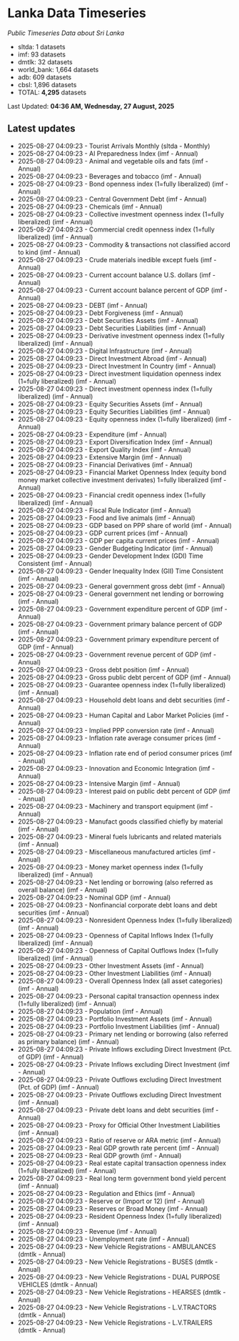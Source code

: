 # Lanka Data Timeseries
*Public Timeseries Data about Sri Lanka*

* sltda: 1 datasets
* imf: 93 datasets
* dmtlk: 32 datasets
* world_bank: 1,664 datasets
* adb: 609 datasets
* cbsl: 1,896 datasets
* TOTAL: **4,295** datasets

Last Updated: **04:36 AM, Wednesday, 27 August, 2025**

## Latest updates

* 2025-08-27 04:09:23 - Tourist Arrivals Monthly (sltda - Monthly)
* 2025-08-27 04:09:23 - AI Preparedness Index (imf - Annual)
* 2025-08-27 04:09:23 - Animal and vegetable oils and fats (imf - Annual)
* 2025-08-27 04:09:23 - Beverages and tobacco (imf - Annual)
* 2025-08-27 04:09:23 - Bond openness index (1=fully liberalized) (imf - Annual)
* 2025-08-27 04:09:23 - Central Government Debt (imf - Annual)
* 2025-08-27 04:09:23 - Chemicals (imf - Annual)
* 2025-08-27 04:09:23 - Collective investment openness index (1=fully liberalized) (imf - Annual)
* 2025-08-27 04:09:23 - Commercial credit openness index (1=fully liberalized) (imf - Annual)
* 2025-08-27 04:09:23 - Commodity & transactions not classified accord to kind (imf - Annual)
* 2025-08-27 04:09:23 - Crude materials inedible except fuels (imf - Annual)
* 2025-08-27 04:09:23 - Current account balance U.S. dollars (imf - Annual)
* 2025-08-27 04:09:23 - Current account balance percent of GDP (imf - Annual)
* 2025-08-27 04:09:23 - DEBT (imf - Annual)
* 2025-08-27 04:09:23 - Debt Forgiveness (imf - Annual)
* 2025-08-27 04:09:23 - Debt Securities Assets (imf - Annual)
* 2025-08-27 04:09:23 - Debt Securities Liabilities (imf - Annual)
* 2025-08-27 04:09:23 - Derivative investment openness index (1=fully liberalized) (imf - Annual)
* 2025-08-27 04:09:23 - Digital Infrastructure (imf - Annual)
* 2025-08-27 04:09:23 - Direct Investment Abroad (imf - Annual)
* 2025-08-27 04:09:23 - Direct Investment In Country (imf - Annual)
* 2025-08-27 04:09:23 - Direct investment liquidation openness index (1=fully liberalized) (imf - Annual)
* 2025-08-27 04:09:23 - Direct investment openness index (1=fully liberalized) (imf - Annual)
* 2025-08-27 04:09:23 - Equity Securities Assets (imf - Annual)
* 2025-08-27 04:09:23 - Equity Securities Liabilities (imf - Annual)
* 2025-08-27 04:09:23 - Equity openness index (1=fully liberalized) (imf - Annual)
* 2025-08-27 04:09:23 - Expenditure (imf - Annual)
* 2025-08-27 04:09:23 - Export Diversification Index (imf - Annual)
* 2025-08-27 04:09:23 - Export Quality Index (imf - Annual)
* 2025-08-27 04:09:23 - Extensive Margin (imf - Annual)
* 2025-08-27 04:09:23 - Financial Derivatives (imf - Annual)
* 2025-08-27 04:09:23 - Financial Market Openness Index (equity bond money market collective investment derivates) 1=fully liberalized (imf - Annual)
* 2025-08-27 04:09:23 - Financial credit openness index (1=fully liberalized) (imf - Annual)
* 2025-08-27 04:09:23 - Fiscal Rule Indicator (imf - Annual)
* 2025-08-27 04:09:23 - Food and live animals (imf - Annual)
* 2025-08-27 04:09:23 - GDP based on PPP share of world (imf - Annual)
* 2025-08-27 04:09:23 - GDP current prices (imf - Annual)
* 2025-08-27 04:09:23 - GDP per capita current prices (imf - Annual)
* 2025-08-27 04:09:23 - Gender Budgeting Indicator (imf - Annual)
* 2025-08-27 04:09:23 - Gender Development Index (GDI) Time Consistent (imf - Annual)
* 2025-08-27 04:09:23 - Gender Inequality Index (GII) Time Consistent (imf - Annual)
* 2025-08-27 04:09:23 - General government gross debt (imf - Annual)
* 2025-08-27 04:09:23 - General government net lending or borrowing (imf - Annual)
* 2025-08-27 04:09:23 - Government expenditure percent of GDP (imf - Annual)
* 2025-08-27 04:09:23 - Government primary balance percent of GDP (imf - Annual)
* 2025-08-27 04:09:23 - Government primary expenditure percent of GDP (imf - Annual)
* 2025-08-27 04:09:23 - Government revenue percent of GDP (imf - Annual)
* 2025-08-27 04:09:23 - Gross debt position (imf - Annual)
* 2025-08-27 04:09:23 - Gross public debt percent of GDP (imf - Annual)
* 2025-08-27 04:09:23 - Guarantee openness index (1=fully liberalized) (imf - Annual)
* 2025-08-27 04:09:23 - Household debt loans and debt securities (imf - Annual)
* 2025-08-27 04:09:23 - Human Capital and Labor Market Policies (imf - Annual)
* 2025-08-27 04:09:23 - Implied PPP conversion rate (imf - Annual)
* 2025-08-27 04:09:23 - Inflation rate average consumer prices (imf - Annual)
* 2025-08-27 04:09:23 - Inflation rate end of period consumer prices (imf - Annual)
* 2025-08-27 04:09:23 - Innovation and Economic Integration (imf - Annual)
* 2025-08-27 04:09:23 - Intensive Margin (imf - Annual)
* 2025-08-27 04:09:23 - Interest paid on public debt percent of GDP (imf - Annual)
* 2025-08-27 04:09:23 - Machinery and transport equipment (imf - Annual)
* 2025-08-27 04:09:23 - Manufact goods classified chiefly by material (imf - Annual)
* 2025-08-27 04:09:23 - Mineral fuels lubricants and related materials (imf - Annual)
* 2025-08-27 04:09:23 - Miscellaneous manufactured articles (imf - Annual)
* 2025-08-27 04:09:23 - Money market openness index (1=fully liberalized) (imf - Annual)
* 2025-08-27 04:09:23 - Net lending or borrowing (also referred as overall balance) (imf - Annual)
* 2025-08-27 04:09:23 - Nominal GDP (imf - Annual)
* 2025-08-27 04:09:23 - Nonfinancial corporate debt loans and debt securities (imf - Annual)
* 2025-08-27 04:09:23 - Nonresident Openness Index (1=fully liberalized) (imf - Annual)
* 2025-08-27 04:09:23 - Openness of Capital Inflows Index (1=fully liberalized) (imf - Annual)
* 2025-08-27 04:09:23 - Openness of Capital Outflows Index (1=fully liberalized) (imf - Annual)
* 2025-08-27 04:09:23 - Other Investment Assets (imf - Annual)
* 2025-08-27 04:09:23 - Other Investment Liabilities (imf - Annual)
* 2025-08-27 04:09:23 - Overall Openness Index (all asset categories) (imf - Annual)
* 2025-08-27 04:09:23 - Personal capital transaction openness index (1=fully liberalized) (imf - Annual)
* 2025-08-27 04:09:23 - Population (imf - Annual)
* 2025-08-27 04:09:23 - Portfolio Investment Assets (imf - Annual)
* 2025-08-27 04:09:23 - Portfolio Investment Liabilities (imf - Annual)
* 2025-08-27 04:09:23 - Primary net lending or borrowing (also referred as primary balance) (imf - Annual)
* 2025-08-27 04:09:23 - Private Inflows excluding Direct Investment (Pct. of GDP) (imf - Annual)
* 2025-08-27 04:09:23 - Private Inflows excluding Direct Investment (imf - Annual)
* 2025-08-27 04:09:23 - Private Outflows excluding Direct Investment (Pct. of GDP) (imf - Annual)
* 2025-08-27 04:09:23 - Private Outflows excluding Direct Investment (imf - Annual)
* 2025-08-27 04:09:23 - Private debt loans and debt securities (imf - Annual)
* 2025-08-27 04:09:23 - Proxy for Official Other Investment Liabilities (imf - Annual)
* 2025-08-27 04:09:23 - Ratio of reserve or ARA metric (imf - Annual)
* 2025-08-27 04:09:23 - Real GDP growth rate percent (imf - Annual)
* 2025-08-27 04:09:23 - Real GDP growth (imf - Annual)
* 2025-08-27 04:09:23 - Real estate capital transaction openness index (1=fully liberalized) (imf - Annual)
* 2025-08-27 04:09:23 - Real long term government bond yield percent (imf - Annual)
* 2025-08-27 04:09:23 - Regulation and Ethics (imf - Annual)
* 2025-08-27 04:09:23 - Reserve or (Import or 12) (imf - Annual)
* 2025-08-27 04:09:23 - Reserves or Broad Money (imf - Annual)
* 2025-08-27 04:09:23 - Resident Openness Index (1=fully liberalized) (imf - Annual)
* 2025-08-27 04:09:23 - Revenue (imf - Annual)
* 2025-08-27 04:09:23 - Unemployment rate (imf - Annual)
* 2025-08-27 04:09:23 - New Vehicle Registrations - AMBULANCES (dmtlk - Annual)
* 2025-08-27 04:09:23 - New Vehicle Registrations - BUSES (dmtlk - Annual)
* 2025-08-27 04:09:23 - New Vehicle Registrations - DUAL PURPOSE VEHICLES (dmtlk - Annual)
* 2025-08-27 04:09:23 - New Vehicle Registrations - HEARSES (dmtlk - Annual)
* 2025-08-27 04:09:23 - New Vehicle Registrations - L.V.TRACTORS (dmtlk - Annual)
* 2025-08-27 04:09:23 - New Vehicle Registrations - L.V.TRAILERS (dmtlk - Annual)
